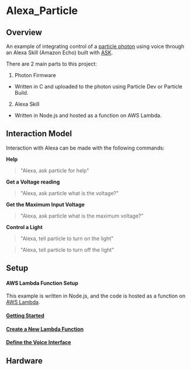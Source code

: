 # Alexa_Particle

## Overview
An example of integrating control of a [particle photon](https://docs.particle.io/datasheets/photon-datasheet/) using voice through an Alexa Skill (Amazon Echo) built with [ASK](https://developer.amazon.com/appsandservices/solutions/alexa/alexa-skills-kit).

There are 2 main parts to this project:

1) Photon Firmware
* Written in C and uploaded to the photon using Particle Dev or
Particle Build.

2) Alexa Skill
* Written in Node.js and hosted as a function on AWS Lambda.

## Interaction Model

Interaction with Alexa can be made with the following commands:

**Help**
>"Alexa, ask particle for help"

**Get a Voltage reading**
>"Alexa, ask particle what is the voltage?"

**Get the Maximum Input Voltage**
>"Alexa, ask particle what is the maximum voltage?"

**Control a Light**
>"Alexa, tell particle to turn on the light"

>"Alexa, tell particle to turn off the light"

## Setup
#### AWS Lambda Function Setup

This example is written in Node.js, and the code is hosted as a function on [AWS Lambda](https://aws.amazon.com/lambda/).

#### [Getting Started](https://developer.amazon.com/public/solutions/alexa/alexa-skills-kit/getting-started-guide)

#### [Create a New Lambda Function](https://developer.amazon.com/public/solutions/alexa/alexa-skills-kit/docs/developing-an-alexa-skill-as-a-lambda-function)

#### [Define the Voice Interface](https://developer.amazon.com/public/solutions/alexa/alexa-skills-kit/docs/defining-the-voice-interface)

## Hardware

